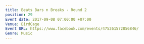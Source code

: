 ```yaml
---
title: Beats Bars n Breaks - Round 2
position: 29
Event date: 2017-09-08 07:00:00 +07:00
Venue: BirdCage
Event URL: https://www.facebook.com/events/475261572856846/
Genre: Music
---
```


